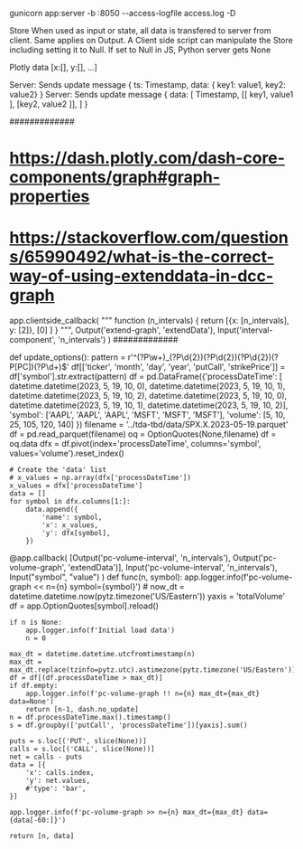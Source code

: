 gunicorn app:server -b :8050 --access-logfile access.log -D   

Store
When used as input or state, all data is transfered to server from client. Same applies on Output.
A Client side script can manipulate the Store including setting it to Null. If set to Null in JS, Python server gets None

Plotly
data [x:[], y:[], ...]

Server: Sends update message {
    ts: Timestamp, data: { key1: value1, key2: value2}
}
Server: Sends update message {
    data: [ Timestamp, [[ key1, value1 ], [key2, value2 ]], ]
}



#############
# https://dash.plotly.com/dash-core-components/graph#graph-properties
# https://stackoverflow.com/questions/65990492/what-is-the-correct-way-of-using-extenddata-in-dcc-graph
app.clientside_callback(
    """
    function (n_intervals) {
        return [{x: [n_intervals], y: [2]}, [0] ]
    }
    """,
    Output('extend-graph', 'extendData'),
    Input('interval-component', 'n_intervals')
)
#############

def update_options():
    pattern = r'^(?P<ticker>\w+)_(?P<month>\d{2})(?P<day>\d{2})(?P<year>\d{2})(?P<putCall>[PC])(?P<strikePrice>\d+)$'
    df[['ticker', 'month', 'day', 'year', 'putCall', 'strikePrice']] = df['symbol'].str.extract(pattern)
    df = pd.DataFrame({'processDateTime': [
        datetime.datetime(2023, 5, 19, 10, 0),
        datetime.datetime(2023, 5, 19, 10, 1),
        datetime.datetime(2023, 5, 19, 10, 2),
        datetime.datetime(2023, 5, 19, 10, 0),
        datetime.datetime(2023, 5, 19, 10, 1),
        datetime.datetime(2023, 5, 19, 10, 2)],
        'symbol': ['AAPL', 'AAPL', 'AAPL', 'MSFT', 'MSFT', 'MSFT'],
        'volume': [5, 10, 25, 105, 120, 140] })
    filename = '../tda-tbd/data/SPX.X.2023-05-19.parquet'
    df = pd.read_parquet(filename)
    oq = OptionQuotes(None,filename)
    df = oq.data
    dfx = df.pivot(index='processDateTime', columns='symbol', values='volume').reset_index()

    # Create the 'data' list
    # x_values = np.array(dfx['processDateTime'])
    x_values = dfx['processDateTime']
    data = []
    for symbol in dfx.columns[1:]:
        data.append({
            'name': symbol,
            'x': x_values,
            'y': dfx[symbol],
        })


@app.callback(
        [Output('pc-volume-interval', 'n_intervals'),
        Output('pc-volume-graph', 'extendData')],
        Input('pc-volume-interval', 'n_intervals'),
        Input("symbol", "value")
)
def func(n, symbol):
    app.logger.info(f'pc-volume-graph << n={n} symbol={symbol}')
    # now_dt = datetime.datetime.now(pytz.timezone('US/Eastern'))
    yaxis = 'totalVolume'
    df = app.OptionQuotes[symbol].reload()

    if n is None:
        app.logger.info(f'Initial load data')
        n = 0

    max_dt = datetime.datetime.utcfromtimestamp(n)
    max_dt = max_dt.replace(tzinfo=pytz.utc).astimezone(pytz.timezone('US/Eastern'))
    df = df[(df.processDateTime > max_dt)]
    if df.empty:
        app.logger.info(f'pc-volume-graph !! n={n} max_dt={max_dt} data=None')
        return [n-1, dash.no_update]
    n = df.processDateTime.max().timestamp()
    s = df.groupby(['putCall', 'processDateTime'])[yaxis].sum()

    puts = s.loc[('PUT', slice(None))]
    calls = s.loc[('CALL', slice(None))]
    net = calls - puts
    data = [{
        'x': calls.index,
        'y': net.values,
        #'type': 'bar',
    }]

    app.logger.info(f'pc-volume-graph >> n={n} max_dt={max_dt} data={data[-60:]}')
        
    return [n, data]
